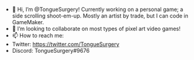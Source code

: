 - 👋 Hi, I’m @TongueSurgery!
Currently working on a personal game; a side scrolling shoot-em-up.
Mostly an artist by trade, but I can code in GameMaker.
- 💞️ I’m looking to collaborate on most types of pixel art video games!
- 📫 How to reach me:
-   Twitter: https://twitter.com/TongueSurgery
-   Discord: TongueSurgery#9676

<!---
TongueSurgery/TongueSurgery is a ✨ special ✨ repository because its `README.md` (this file) appears on your GitHub profile.
You can click the Preview link to take a look at your changes.
--->
